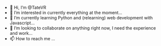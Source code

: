 - 👋 Hi, I’m @TateVR
- 👀 I’m interested in currently everything at the moment...
- 🌱 I’m currently learning Python and (relearning) web development with Javascript...
- 💞️ I’m looking to collaborate on anything right now, I need the experience and work...
- 📫 How to reach me ...

<!---
TateVR/TateVR is a ✨ special ✨ repository because its `README.md` (this file) appears on your GitHub profile.
You can click the Preview link to take a look at your changes.
--->
